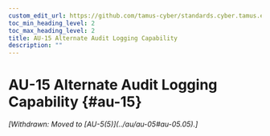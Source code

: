 ```yaml
---
custom_edit_url: https://github.com/tamus-cyber/standards.cyber.tamus.edu/tree/main/static/content/tamus.edu/TAMUS_profile.xml
toc_min_heading_level: 2
toc_max_heading_level: 2
title: AU-15 Alternate Audit Logging Capability
description: ""
---
```


# AU-15 Alternate Audit Logging Capability {#au-15}

<prop xmlns="http://csrc.nist.gov/ns/oscal/1.0" name="status" value="withdrawn">
            <em>[Withdrawn: Moved to [AU-5(5)](../au/au-05#au-05.05).]</em>
         </prop>
         


